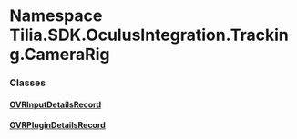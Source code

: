 # Namespace Tilia.SDK.OculusIntegration.Tracking.CameraRig

### Classes

#### [OVRInputDetailsRecord]

#### [OVRPluginDetailsRecord]

[OVRInputDetailsRecord]: OVRInputDetailsRecord.md
[OVRPluginDetailsRecord]: OVRPluginDetailsRecord.md
